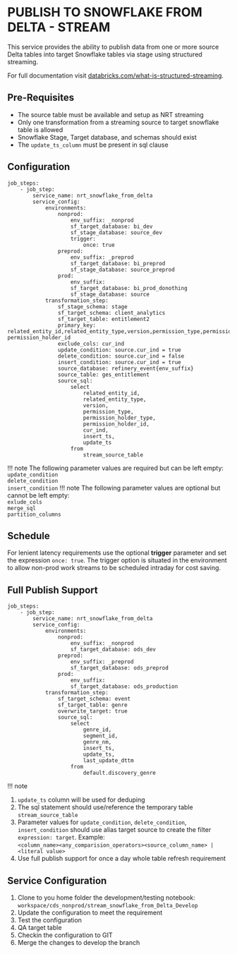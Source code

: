 # PUBLISH TO SNOWFLAKE FROM DELTA - STREAM

This service provides the ability to publish data from one or more source Delta tables into target Snowflake tables via stage using structured streaming.

For full documentation visit [databricks.com/what-is-structured-streaming](https://www.databricks.com/glossary/what-is-structured-streaming).

## Pre-Requisites
* The source table must be available and setup as NRT streaming
* Only one transformation from a streaming source to target snowflake table is allowed
* Snowflake Stage, Target database, and schemas should exist
* The `update_ts_column` must be present in sql clause

## Configuration
    job_steps:
        - job_step:
            service_name: nrt_snowflake_from_delta
            service_config:
                environments:
                    nonprod:
                        env_suffix: _nonprod
                        sf_target_database: bi_dev
                        sf_stage_database: source_dev
                        trigger:
                            once: true
                    preprod:
                        env_suffix: _preprod
                        sf_target_database: bi_preprod
                        sf_stage_database: source_preprod
                    prod:
                        env_suffix:
                        sf_target_database: bi_prod_donothing
                        sf_stage_database: source
                transformation_step:
                    sf_stage_schema: stage
                    sf_target_schema: client_analytics
                    sf_target_table: entitlement2
                    primary_key: related_entity_id,related_entity_type,version,permission_type,permission_holder_type,
    permission_holder_id
                    exclude_cols: cur_ind
                    update_condition: source.cur_ind = true
                    delete_condition: source.cur_ind = false
                    insert_condition: source.cur_ind = true
                    source_database: refinery_event{env_suffix}
                    source_table: ges_entitlement
                    source_sql:
                        select
                            related_entity_id,
                            related_entity_type,
                            version,
                            permission_type,
                            permission_holder_type,
                            permission_holder_id,
                            cur_ind,
                            insert_ts,
                            update_ts
                        from
                            stream_source_table
!!! note
The following parameter values are required but can be left empty:  
`update_condition`  
`delete_condition`  
`insert_condition`
!!! note
The following parameter values are optional but cannot be left empty:  
`exlude_cols`  
`merge_sql`  
`partition_columns`
## Schedule
For lenient latency requirements use the optional **trigger** parameter and set the expression `once: true`. The trigger option is situated in the environment to allow non-prod work streams to be scheduled intraday for cost saving.

## Full Publish Support
    job_steps:
        - job_step:
            service_name: nrt_snowflake_from_delta
            service_config:
                environments:
                    nonprod:
                        env_suffix: _nonprod
                        sf_target_database: ods_dev
                    preprod:
                        env_suffix: _preprod
                        sf_target_database: ods_preprod
                    prod:
                        env_suffix:
                        sf_target_database: ods_production
                transformation_step:
                    sf_target_schema: event
                    sf_target_table: genre
                    overwrite_target: true
                    source_sql:
                        select
                            genre_id,
                            segment_id,
                            genre_nm,
                            insert_ts,
                            update_ts,
                            last_update_dttm
                        from
                            default.discovery_genre
!!! note
1. `update_ts` column will be used for deduping
2. The sql statement should use/reference the temporary table `stream_source_table`
3. Parameter values for `update_condition`, `delete_condition`, `insert_condition` should use alias target source to create the filter `expression: target`. Example:  
`<column_name><any_comparision_operators><source_column_name> | <literal value>`
4. Use full publish support for once a day whole table refresh requirement

## Service Configuration
1. Clone to you home folder the development/testing notebook: `workspace/cds_nonprod/stream_snowflake_from_Delta_Develop`
2. Update the configuration to meet the requirement
3. Test the configuration
4. QA target table
5. Checkin the configuration to GIT
6. Merge the changes to develop the branch
